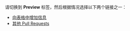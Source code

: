 请切换到 **Preview** 标签，然后根据情况选择以下两个链接之一：

- [向表格中增加信息](?template=addition.md)
- [其他 Pull Requests](?template=general.md)

